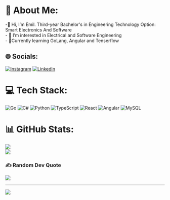 # 💫 About Me:
-👋 Hi, I’m Emil. Third-year Bachelor's in Engineering Technology Option: Smart Electronics And Software<br>- 👀 I’m interested in Electrical and Software Engineering<br>- 🌱Currently learning GoLang, Angular and Tenserflow<br>


## 🌐 Socials:
[![Instagram](https://img.shields.io/badge/Instagram-%23E4405F.svg?logo=Instagram&logoColor=white)](https://www.instagram.com/emilh_ht/) [![LinkedIn](https://img.shields.io/badge/LinkedIn-%230077B5.svg?logo=linkedin&logoColor=white)](https://www.linkedin.com/in/emil-hasanli-6789b3254/) 

# 💻 Tech Stack:
![Go](https://img.shields.io/badge/go-%2300ADD8.svg?style=for-the-badge&logo=go&logoColor=white) ![C#](https://img.shields.io/badge/c%23-%23239120.svg?style=for-the-badge&logo=csharp&logoColor=white) ![Python](https://img.shields.io/badge/python-3670A0?style=for-the-badge&logo=python&logoColor=ffdd54) ![TypeScript](https://img.shields.io/badge/typescript-%233178C6.svg?style=for-the-badge&logo=typescript&logoColor=white) ![React](https://img.shields.io/badge/react-%2361DAFB.svg?style=for-the-badge&logo=react&logoColor=black) ![Angular](https://img.shields.io/badge/angular-%23DD0031.svg?style=for-the-badge&logo=angular&logoColor=white) ![MySQL](https://img.shields.io/badge/mysql-4479A1.svg?style=for-the-badge&logo=mysql&logoColor=white)
# 📊 GitHub Stats:
![](https://github-readme-streak-stats.herokuapp.com/?user=X3i-Inc&theme=dark&hide_border=false)<br/>
![](https://github-readme-stats.vercel.app/api/top-langs/?username=X3i-Inc&theme=dark&hide_border=false&include_all_commits=false&count_private=false&layout=compact)

### ✍️ Random Dev Quote
![](https://quotes-github-readme.vercel.app/api?type=horizontal&theme=radical)

---
[![](https://visitcount.itsvg.in/api?id=X3i-Inc&icon=0&color=0)](https://visitcount.itsvg.in)

<!-- Proudly created with GPRM ( https://gprm.itsvg.in ) -->
